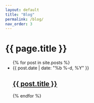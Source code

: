 ```yaml
---
layout: default
title: "Blog"
permalink: /blog/
nav_order: 3
---
```


# {{ page.title }}

<ul>
  {% for post in site.posts %}
    <li>
      {{ post.date | date: "%b %-d, %Y" }}
      <h2><a href="{{ post.url | prepend: site.baseurl }}">{{ post.title }}</a></h2>
    </li>
  {% endfor %}
</ul>